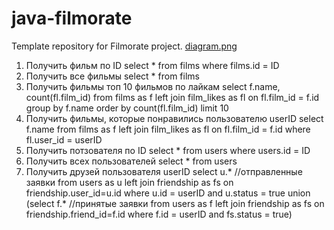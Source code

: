 # java-filmorate
Template repository for Filmorate project.
[diagram.png](https://github.com/mshamiNN52/java-filmorate/blob/80788d2c6cd6302e012b37d282dbbe33d14ab22c/diagram.png)
1. Получить фильм по ID
select * 
from films
where films.id = ID
2. Получить все фильмы
select * 
from films
3. Получить фильмы топ 10 фильмов по лайкам
select  f.name, count(fl.film_id)
from films as f
left join film_likes as fl on fl.film_id = f.id
group by f.name
order by count(fl.film_id)
limit 10
4. Получить фильмы, которые понравились пользователю userID
select  f.name
from films as f
left join film_likes as fl on fl.film_id = f.id
where fl.user_id = userID
5. Получить потзователя по ID
select * 
from users
where users.id = ID
6. Получить всех пользователей
select *
from users
7. Получить друзей пользователя userID
select u.*  //отправленные заявки
from users as u
left join friendship as fs on  friendship.user_id=u.id
where u.id = userID and u.status = true
union
(select f.* //принятые заявки
from users as f
left join friendship as fs on  friendship.friend_id=f.id
where f.id = userID and fs.status = true)
